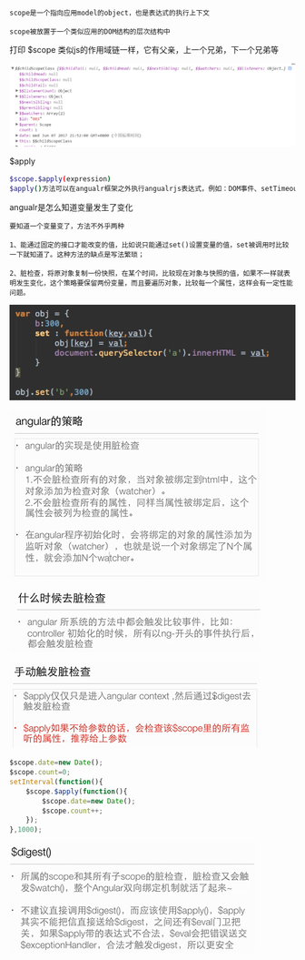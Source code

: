 ```
scope是一个指向应用model的object，也是表达式的执行上下文

scope被放置于一个类似应用的DOM结构的层次结构中
```

打印 $scope 类似js的作用域链一样，它有父亲，上一个兄弟，下一个兄弟等

![](./img/$scope.png)



$apply

```bash
$scope.$apply(expression)
$apply()方法可以在angualr框架之外执行angualrjs表达式，例如：DOM事件、setTimeout、XHR或其他第三方的库
```

angualr是怎么知道变量发生了变化

```
要知道一个变量变了，方法不外乎两种

1、能通过固定的接口才能改变的值，比如说只能通过set()设置变量的值，set被调用时比较一下就知道了。这种方法的缺点是写法繁琐；

2、脏检查，将原对象复制一份快照，在某个时间，比较现在对象与快照的值，如果不一样就表明发生变化，这个策略要保留两份变量，而且要遍历对象，比较每一个属性，这样会有一定性能问题。

```

![](./img/脏检查1.png)

![](./img/angualr脏检查策略.png)

![](./img/when脏检查.png)

![](./img/hand脏检查.png)



```javascript
$scope.date=new Date();
$scope.count=0;
setInterval(function(){
	$scope.$apply(function(){
		$scope.date=new Date();
		$scope.count++;
	});
},1000);
```

![](./img/$digest.png)